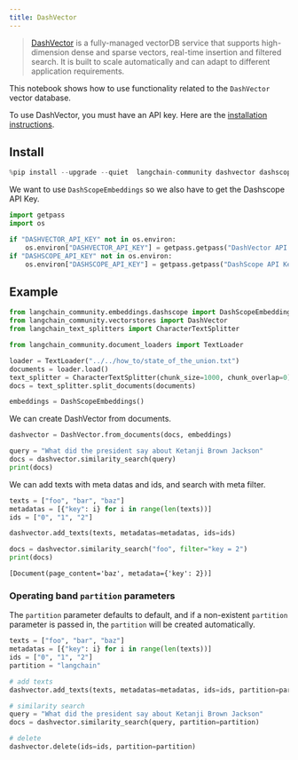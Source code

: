 ```yaml
---
title: DashVector
---
```


> [DashVector](https://help.aliyun.com/document_detail/2510225.html) is a fully-managed vectorDB service that supports high-dimension dense and sparse vectors, real-time insertion and filtered search. It is built to scale automatically and can adapt to different application requirements.

This notebook shows how to use functionality related to the `DashVector` vector database.

To use DashVector, you must have an API key.
Here are the [installation instructions](https://help.aliyun.com/document_detail/2510223.html).

## Install

```python
%pip install --upgrade --quiet  langchain-community dashvector dashscope
```

We want to use `DashScopeEmbeddings` so we also have to get the Dashscope API Key.

```python
import getpass
import os

if "DASHVECTOR_API_KEY" not in os.environ:
    os.environ["DASHVECTOR_API_KEY"] = getpass.getpass("DashVector API Key:")
if "DASHSCOPE_API_KEY" not in os.environ:
    os.environ["DASHSCOPE_API_KEY"] = getpass.getpass("DashScope API Key:")
```

## Example

```python
from langchain_community.embeddings.dashscope import DashScopeEmbeddings
from langchain_community.vectorstores import DashVector
from langchain_text_splitters import CharacterTextSplitter
```

```python
from langchain_community.document_loaders import TextLoader

loader = TextLoader("../../how_to/state_of_the_union.txt")
documents = loader.load()
text_splitter = CharacterTextSplitter(chunk_size=1000, chunk_overlap=0)
docs = text_splitter.split_documents(documents)

embeddings = DashScopeEmbeddings()
```

We can create DashVector from documents.

```python
dashvector = DashVector.from_documents(docs, embeddings)

query = "What did the president say about Ketanji Brown Jackson"
docs = dashvector.similarity_search(query)
print(docs)
```

We can add texts with meta datas and ids, and search with meta filter.

```python
texts = ["foo", "bar", "baz"]
metadatas = [{"key": i} for i in range(len(texts))]
ids = ["0", "1", "2"]

dashvector.add_texts(texts, metadatas=metadatas, ids=ids)

docs = dashvector.similarity_search("foo", filter="key = 2")
print(docs)
```

```output
[Document(page_content='baz', metadata={'key': 2})]
```

### Operating band `partition` parameters

The `partition` parameter defaults to default, and if a non-existent `partition` parameter is passed in, the `partition` will be created automatically.

```python
texts = ["foo", "bar", "baz"]
metadatas = [{"key": i} for i in range(len(texts))]
ids = ["0", "1", "2"]
partition = "langchain"

# add texts
dashvector.add_texts(texts, metadatas=metadatas, ids=ids, partition=partition)

# similarity search
query = "What did the president say about Ketanji Brown Jackson"
docs = dashvector.similarity_search(query, partition=partition)

# delete
dashvector.delete(ids=ids, partition=partition)
```
